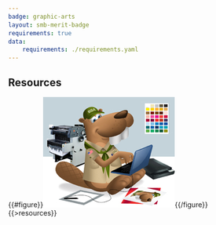 ```yaml
---
badge: graphic-arts
layout: smb-merit-badge
requirements: true
data:
    requirements: ./requirements.yaml
---
```


## Resources

{{#figure}}<img src="graphic-arts-bucky.jpg" class="W(100%)" />{{/figure}}
{{>resources}}
